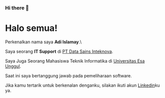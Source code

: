 ### Hi there 👋

# Halo semua! 

Perkenalkan nama saya **Adi Islamay**.\

Saya seorang **IT Support** di [PT Data Sains Inteknova](https://datasains.co.id/).

Saya Juga Seorang Mahasiswa Teknik Informatika di [Universitas Esa Unggul](https://www.esaunggul.ac.id).

Saat ini saya bertanggung jawab pada pemeliharaan software.

Jika kamu tertarik untuk berkenalan denganku, silakan ikuti akun [Linkedin](https://www.linkedin.com/in/adiislamayvm/)ku ya.


